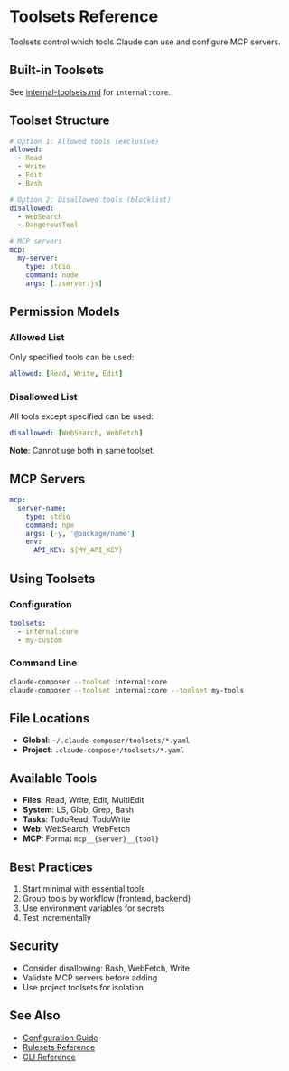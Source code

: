 # Toolsets Reference

Toolsets control which tools Claude can use and configure MCP servers.

## Built-in Toolsets

See [internal-toolsets.md](./internal-toolsets.md) for `internal:core`.

## Toolset Structure

```yaml
# Option 1: Allowed tools (exclusive)
allowed:
  - Read
  - Write
  - Edit
  - Bash

# Option 2: Disallowed tools (blocklist)
disallowed:
  - WebSearch
  - DangerousTool

# MCP servers
mcp:
  my-server:
    type: stdio
    command: node
    args: [./server.js]
```

## Permission Models

### Allowed List

Only specified tools can be used:

```yaml
allowed: [Read, Write, Edit]
```

### Disallowed List

All tools except specified can be used:

```yaml
disallowed: [WebSearch, WebFetch]
```

**Note**: Cannot use both in same toolset.

## MCP Servers

```yaml
mcp:
  server-name:
    type: stdio
    command: npx
    args: [-y, '@package/name']
    env:
      API_KEY: ${MY_API_KEY}
```

## Using Toolsets

### Configuration

```yaml
toolsets:
  - internal:core
  - my-custom
```

### Command Line

```bash
claude-composer --toolset internal:core
claude-composer --toolset internal:core --toolset my-tools
```

## File Locations

- **Global**: `~/.claude-composer/toolsets/*.yaml`
- **Project**: `.claude-composer/toolsets/*.yaml`

## Available Tools

- **Files**: Read, Write, Edit, MultiEdit
- **System**: LS, Glob, Grep, Bash
- **Tasks**: TodoRead, TodoWrite
- **Web**: WebSearch, WebFetch
- **MCP**: Format `mcp__{server}__{tool}`

## Best Practices

1. Start minimal with essential tools
2. Group tools by workflow (frontend, backend)
3. Use environment variables for secrets
4. Test incrementally

## Security

- Consider disallowing: Bash, WebFetch, Write
- Validate MCP servers before adding
- Use project toolsets for isolation

## See Also

- [Configuration Guide](./configuration.md)
- [Rulesets Reference](./rulesets.md)
- [CLI Reference](./cli-reference.md)
